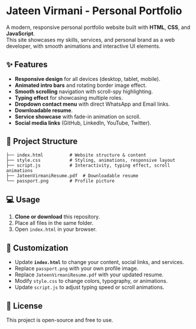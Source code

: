 # Jateen Virmani - Personal Portfolio

A modern, responsive personal portfolio website built with **HTML**, **CSS**, and **JavaScript**.  
This site showcases my skills, services, and personal brand as a web developer, with smooth animations and interactive UI elements.

## ✨ Features
- **Responsive design** for all devices (desktop, tablet, mobile).
- **Animated intro bars** and rotating border image effect.
- **Smooth scrolling** navigation with scroll-spy highlighting.
- **Typing effect** for showcasing multiple roles.
- **Dropdown contact menu** with direct WhatsApp and Email links.
- **Downloadable resume**.
- **Service showcase** with fade-in animation on scroll.
- **Social media links** (GitHub, LinkedIn, YouTube, Twitter).

## 📂 Project Structure
```
├── index.html          # Website structure & content
├── style.css           # Styling, animations, responsive layout
├── script.js           # Interactivity, typing effect, scroll animations
├── JateenVirmaniResume.pdf  # Downloadable resume
└── passport.png        # Profile picture
```

## 💻 Usage
1. **Clone or download** this repository.
2. Place all files in the same folder.
3. Open `index.html` in your browser.

## 🔧 Customization
- Update **`index.html`** to change your content, social links, and services.
- Replace `passport.png` with your own profile image.
- Replace `JateenVirmaniResume.pdf` with your updated resume.
- Modify `style.css` to change colors, typography, or animations.
- Update `script.js` to adjust typing speed or scroll animations.

## 📜 License
This project is open-source and free to use.
